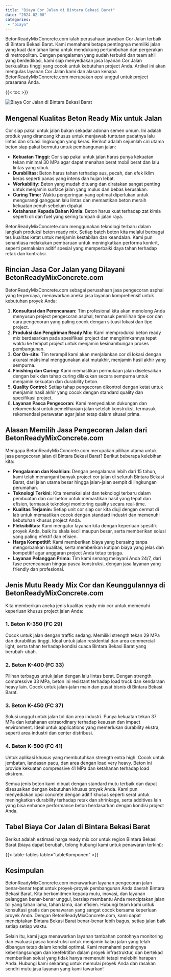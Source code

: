 ```yaml
---
title: "Biaya Cor Jalan di Bintara Bekasi Barat"
date: "2024-02-08"
categories: 
 - "biaya"
---
```


BetonReadyMixConcrete.com ialah perusahaan jawaban Cor Jalan terbaik di Bintara Bekasi Barat. Kami memahami betapa pentingnya memiliki jalan yang kuat dan tahan lama untuk mendukung pertumbuhan dan pergerakan di metropolitan. Dengan pengalaman yang sudah terbukti dan team ahli yang berdedikasi, kami siap menyediakan jasa layanan Cor Jalan berkualitas tinggi yang cocok untuk kebutuhan project Anda. Artikel ini akan mengulas layanan Cor Jalan kami dan alasan kenapa BetonReadyMixConcrete.com merupakan opsi unggul untuk project prasarana Anda.

{{< toc >}}

![Biaya Cor Jalan di Bintara Bekasi Barat](https://betoncor8.github.io/cor/harga-beton-readymix-concrete%20(20).png)

## Mengenal Kualitas Beton Ready Mix untuk Jalan

Cor siap pakai untuk jalan bukan sekadar adonan semen umum. Ini adalah produk yang dirancang khusus untuk menjawab tuntutan padatnya lalu lintas dan situasi lingkungan yang keras. Berikut adalah sejumlah ciri utama beton siap pakai bermutu untuk pembangunan jalan:

- **Kekuatan Tinggi:** Cor siap pakai untuk jalan harus punya kekuatan tekan minimal 30 MPa agar dapat menahan berat mobil berat dan lalu lintas yang sibuk.
- **Durabilitas:** Beton harus tahan terhadap aus, pecah, dan efek iklim keras seperti panas yang intens dan hujan lebat.
- **Workability:** Beton yang mudah dituang dan diratakan sangat penting untuk menjamin surface jalan yang mulus dan bebas kerusakan.
- **Curing Time:** Waktu pengeringan yang optimal diperlukan untuk mengurangi gangguan lalu lintas dan memastikan beton meraih kekuatan penuh sebelum dipakai.
- **Ketahanan Kepada Bahan Kimia:** Beton harus kuat terhadap zat kimia seperti oli dan fuel yang sering tumpah di jalan raya.

BetonReadyMixConcrete.com menggunakan teknologi terbaru dalam langkah produksi beton ready mix. Setiap batch beton kita melalui berbagai tes kualitas ketat untuk menjamin kestabilan dan keandalan. Kami pun senantiasa melakukan pembaruan untuk meningkatkan performa konkrit, seperti pemakaian aditif spesial yang memperbaiki daya tahan terhadap retak dan kontraksi.

## Rincian Jasa Cor Jalan yang Dilayani BetonReadyMixConcrete.com

BetonReadyMixConcrete.com sebagai perusahaan jasa pengecoran asphal yang terpercaya, menawarkan aneka jasa layanan komprehensif untuk kebutuhan proyek Anda:

1. **Konsultasi dan Perencanaan:** Tim profesional kita akan menolong Anda menyusun project pengecoran asphal, termasuk pemilihan tipe cor dan cara pengecoran yang paling cocok dengan situasi lokasi dan tipe project.
2. **Produksi dan Pengiriman Ready Mix:** Kami memproduksi beton ready mix berdasarkan pada spesifikasi project dan mengirimkannya tepat waktu ke tempat project untuk menjamin kesinambungan proses pembangunan.
3. **Cor On-site:** Tim terampil kami akan menjalankan cor di lokasi dengan akurasi maksimal menggunakan alat mutakhir, menjamin hasil akhir yang sempurna.
4. **Finishing dan Curing:** Kami memastikan permukaan jalan diselesaikan dengan baik dan tahap curing dilakukan secara sempurna untuk menjamin kekuatan dan durability beton.
5. **Quality Control:** Setiap tahap pengecoran dikontrol dengan ketat untuk menjamin hasil akhir yang cocok dengan standard quality dan specifikasi project.
6. **Layanan Pasca Pengecoran:** Kami menyediakan dukungan dan rekomendasi untuk pemeliharaan jalan setelah konstruksi, termasuk rekomendasi perawatan agar jalan tetap dalam situasi prima.

## Alasan Memilih Jasa Pengecoran Jalan dari BetonReadyMixConcrete.com

Mengapa BetonReadyMixConcrete.com merupakan pilihan utama untuk jasa pengecoran jalan di Bintara Bekasi Barat? Berikut beberapa kelebihan kita:

- **Pengalaman dan Keahlian:** Dengan pengalaman lebih dari 15 tahun, kami telah menangani banyak project cor jalan di seluruh Bintara Bekasi Barat, dari jalan utama besar hingga jalan-jalan sempit di lingkungan perumahan.
- **Teknologi Terkini:** Kita memakai alat dan teknologi terbaru dalam pembuatan dan cor beton untuk memastikan hasil yang tepat dan efisien, termasuk teknologi monitoring quality secara real-time.
- **Kualitas Terjamin:** Setiap unit cor siap cor kita diuji dengan cermat di lab untuk memastikan cocok dengan standard industri dan memenuhi kebutuhan khusus project Anda.
- **Fleksibilitas:** Kami mengatur layanan kita dengan keperluan spesifik proyek Anda, baik itu skala kecil maupun besar, serta memberikan solusi yang paling efektif dan efisien.
- **Harga Kompetitif:** Kami memberikan biaya yang bersaing tanpa mengorbankan kualitas, serta memberikan kutipan biaya yang jelas dan kompetitif agar anggaran project Anda tetap terjaga.
- **Layanan Pelanggan Prima:** Tim kami senang melayani Anda 24/7, dari fase perencanaan hingga pasca konstruksi, dengan jasa layanan yang friendly dan profesional.

## Jenis Mutu Ready Mix Cor dan Keunggulannya di BetonReadyMixConcrete.com

Kita memberikan aneka jenis kualitas ready mix cor untuk memenuhi keperluan khusus project jalan Anda:

### 1\. Beton K-350 (FC 29)

Cocok untuk jalan dengan traffic sedang. Memiliki strength tekan 29 MPa dan durabilitas tinggi. Ideal untuk jalan residential dan area commercial light, serta tahan terhadap kondisi cuaca Bintara Bekasi Barat yang berubah-ubah.

### 2\. Beton K-400 (FC 33)

Pilihan terbagus untuk jalan dengan lalu lintas berat. Dengan strength compressive 33 MPa, beton ini resistant terhadap load truck dan kendaraan heavy lain. Cocok untuk jalan-jalan main dan pusat bisnis di Bintara Bekasi Barat.

### 3\. Beton K-450 (FC 37)

Solusi unggul untuk jalan tol dan area industri. Punya kekuatan tekan 37 MPa dan ketahanan extraordinary terhadap keausan dan impact environment. Ideal untuk applications yang memerlukan durability ekstra, seperti area industri dan center distribusi.

### 4\. Beton K-500 (FC 41)

Untuk aplikasi khusus yang membutuhkan strength extra high. Cocok untuk jembatan, landasan pacu, dan area dengan load very heavy. Beton ini provide kekuatan compressive 41 MPa dan ketahanan terhadap load ekstrem.

Semua jenis beton kami dibuat dengan standard mutu terbaik dan dapat disesuaikan dengan kebutuhan khusus proyek Anda. Kami pun menyediakan opsi concrete dengan aditif khusus seperti serat untuk meningkatkan durability terhadap retak dan shrinkage, serta additives lain yang bisa enhance performance beton berdasarkan dengan kondisi project Anda.

## Tabel Biaya Cor Jalan di Bintara Bekasi Barat

Berikut adalah estimasi harga ready mix cor untuk region Bintara Bekasi Barat (biaya dapat berubah, tolong hubungi kami untuk penawaran terkini):

{{< table-tables table="tableKomponen" >}}

## Kesimpulan

BetonReadyMixConcrete.com menawarkan layanan pengecoran jalan benar-benar tepat untuk proyek-proyek pembangunan Anda daerah Bintara Bekasi Barat. Kita berkomitmen kepada mutu, inovasi, dan layanan pelanggan benar-benar unggul, bersiap membantu Anda menciptakan jalan tol yang tahan lama, tahan lama, dan efisien. Hubungi team kami untuk konsultasi gratis dan penawaran yang sangat cocok bersama keperluan proyek Anda. Dengan BetonReadyMixConcrete.com, kami dapat menciptakan Bintara Bekasi Barat benar-benar lebih bagus, setiap jalan baik setiap setiap waktu.

Selain itu, kami juga menawarkan layanan tambahan contohnya monitoring dan evaluasi pasca konstruksi untuk menjamin kalau jalan yang telah dibangun tetap dalam kondisi optimal. Kami memahami pentingnya keberlangsungan dan keefektifan dalam proyek infrastruktur, dan bertekad memberikan solusi yang tidak hanya memenuhi tetapi melebihi harapan Anda. Hubungi kami sekarang untuk memulai proyek Anda dan rasakan sendiri mutu jasa layanan yang kami tawarkan!

